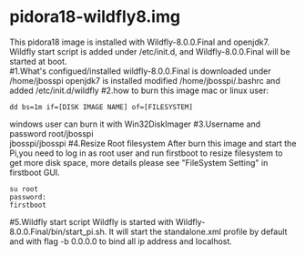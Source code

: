 pidora18-wildfly8.img
==========================
This pidora18 image is installed with Wildfly-8.0.0.Final and openjdk7. Wildfly start script is added under /etc/init.d, and Wildfly-8.0.0.Final will be started at boot.  
#1.What's configued/installed 
 wildfly-8.0.0.Final is downloaded under /home/jbosspi
 openjdk7 is installed
 modified /home/jbosspi/.bashrc and added /etc/init.d/wildfly
#2.how to burn this image
 mac or linux user:
 ```
 dd bs=1m if=[DISK IMAGE NAME] of=[FILESYSTEM]
 ```
 windows user can burn it with Win32DiskImager
#3.Username and password
  root/jbosspi  
  jbosspi/jbosspi
#4.Resize Root filesystem
  After burn this image and start the Pi,you need to log in as root user and run firstboot to resize filesystem to get more disk space, more details please see "FileSystem Setting" in firstboot GUI.
  ```
  su root
  password:
  firstboot
  ```
#5.Wildfly start script
   Wildfly is started with Wildfly-8.0.0.Final/bin/start_pi.sh. It will start the standalone.xml profile by default and with flag -b 0.0.0.0 to bind all ip address and localhost.
